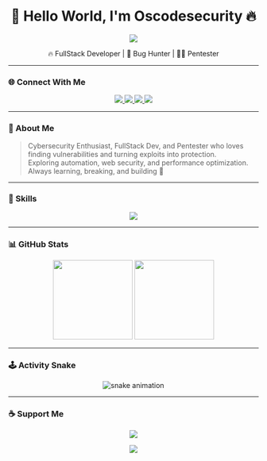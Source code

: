 <h1 align="center">👾 Hello World, I'm Oscodesecurity 🔥</h1>

<p align="center">
  <img src="https://capsule-render.vercel.app/api?type=waving&color=0:00c6ff,100:0072ff&height=200&section=header&text=Oscodesecurity&fontSize=50&fontColor=fff&animation=twinkling" />
</p>

<p align="center">
  🔥 FullStack Developer | 🧠 Bug Hunter | 🕵️‍♂️ Pentester
</p>

---

### 🌐 Connect With Me
<p align="center">
  <a href="https://instagram.com/oscodesecurity" target="_blank">
    <img src="https://img.shields.io/badge/Instagram-E4405F?style=for-the-badge&logo=instagram&logoColor=white" />
  </a>
  <a href="https://tiktok.com/@oscodesecurity" target="_blank">
    <img src="https://img.shields.io/badge/TikTok-000000?style=for-the-badge&logo=tiktok&logoColor=white" />
  </a>
  <a href="https://youtube.com/@oscodesecurity" target="_blank">
    <img src="https://img.shields.io/badge/YouTube-FF0000?style=for-the-badge&logo=youtube&logoColor=white" />
  </a>
  <a href="https://discord.gg/sBNC74ZY" target="_blank">
    <img src="https://img.shields.io/badge/Discord-5865F2?style=for-the-badge&logo=discord&logoColor=white" />
  </a>
</p>

---

### 🧠 About Me
> Cybersecurity Enthusiast, FullStack Dev, and Pentester who loves finding vulnerabilities and turning exploits into protection.  
> Exploring automation, web security, and performance optimization.  
> Always learning, breaking, and building 🧩

---

### 💪 Skills
<p align="center">
  <img src="https://skillicons.dev/icons?i=html,css,js,python,cpp,php,laravel,react,java,bash,linux,git" />
</p>

---

### 📊 GitHub Stats
<p align="center">
  <img src="https://github-readme-stats.vercel.app/api?username=Oscodesecurity&show_icons=true&theme=tokyonight" height="160px"/>
  <img src="https://github-readme-streak-stats.herokuapp.com/?user=Oscodesecurity&theme=tokyonight" height="160px"/>
</p>

---

### 🕹️ Activity Snake
<p align="center">
  <img src="https://github.com/Oscodesecurity/Oscodesecurity/blob/output/github-contribution-grid-snake.svg" alt="snake animation"/>
</p>

---

### ☕ Support Me
<p align="center">
  <a href="https://ko-fi.com/oscodesecurity">
    <img src="https://img.shields.io/badge/☕-Buy%20Me%20a%20Coffee-orange?style=for-the-badge" />
  </a>
</p>

<p align="center">
  <img src="https://capsule-render.vercel.app/api?type=waving&color=0:0072ff,100:00c6ff&height=120&section=footer" />
</p>
